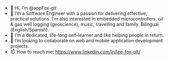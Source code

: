 - 👋 Hi, I’m @appFox-git
- 👀 I’m a Software Engineer with a passion for delivering effective, practical solutions. I'm also interested in embedded microcontrollers, oil & gas well logging (geoscience), music, travelling and family. Bilingual (English/Spanish).
- 🌱 I’m a dedicated, life-long self-learner and like helping people in return.
- 💞️ I’m looking to collaborate on web and mobile application development projects.
- 📫 How to reach me: https://www.linkedin.com/in/lee-fox-plt/

<!---
appFox-git/appFox-git is a ✨ special ✨ repository because its `README.md` (this file) appears on your GitHub profile.
You can click the Preview link to take a look at your changes.
--->
